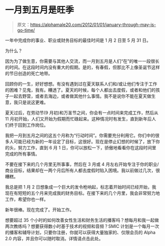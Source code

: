 # 一月到五月是旺季

> 原文：<https://alphamale20.com/2012/01/01/january-through-may-is-go-time/>

一年中完成你的事业、职业或财务目标的最佳时间是 1 月 2 日至 5 月 31 日。

为什么？

因为为了做生意，你需要与其他人交流，而一月到五月是人们“在”的唯一一段很长的时间。在这段时间内没有重大的假期。是的，有春假，但那比不上像圣诞节这样的节日创造的死亡地带。

回顾你的一生，好好想想。有没有遇到过在夏天联系人们和/或让他们专注于工作的困难？见鬼，我有。糟透了。夏天的时候，每个人都出去度假，或者和他们的孩子一起去野营，或者去海边，或者做其他什么事情。我不是说你不能在夏天做生意，我只是说这更难。

夏天过后，在劳动节(9 月初)和万圣节之间，你会有一点时间来完成工作，然后从 11 月初开始，人们又开始为假期而忙碌起来。这种情况时有发生，直到新年后人们终于回到工作岗位。

我把一月到五月之间的这五个月称为“行动时间”。你需要充分利用它。你们中的很多人可能已经为新的一年设定了目标，这很好。现在是停止幻想的时候了，放下你的头，努力工作，直到 6 月 1 日，你可以放松一下，骄傲地看看你在这段时间里完成的所有事情。

不要在接下来的几个月里无所事事，然后在 3 月或 4 月左右开始专注于你的职业/商业目标，结果却在一两个月后所有人都去度假时陷入困境。我以前做过几次，很糟糕。

我总是把 1 月 2 日想象成一个巨大的发令枪响起，标志着开始时间已经开始，我现在有短短的五个月来完成我的财务目标。在接下来的几个月里，我会非常努力地工作，希望你也一样。

新年很棒。现在完成了。开始工作。

想要超过 35 个小时的如何改善女性生活和财务生活的播客吗？想每月和我一起做两次教练吗？想要获得数小时基于技术的视频和音频？SMIC 计划是一个每月一次的播客和辅导计划，只要你注册，你就可以获得大量独家的、仅限会员的 Alpha 2.0 内容，并且你可以随时取消。详情请点击此处。